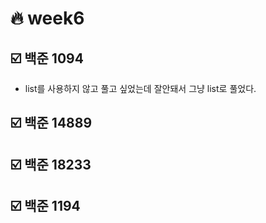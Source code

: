 # :fire: week6

## :ballot_box_with_check: 백준 1094

* list를 사용하지 않고 풀고 싶었는데 잘안돼서 그냥 list로 풀었다.

## :ballot_box_with_check: 백준 14889

## :ballot_box_with_check: 백준 18233

## :ballot_box_with_check: 백준 1194

